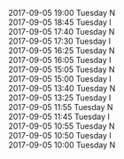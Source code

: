 2017-09-05 19:00 Tuesday  N  
2017-09-05 18:45 Tuesday  I  
2017-09-05 17:40 Tuesday  N  
2017-09-05 17:30 Tuesday  I  
2017-09-05 16:25 Tuesday  N  
2017-09-05 16:05 Tuesday  I  
2017-09-05 15:05 Tuesday  N  
2017-09-05 15:00 Tuesday  I  
2017-09-05 13:40 Tuesday  N  
2017-09-05 13:25 Tuesday  I  
2017-09-05 11:55 Tuesday  N  
2017-09-05 11:45 Tuesday  I  
2017-09-05 10:55 Tuesday  N  
2017-09-05 10:50 Tuesday  I  
2017-09-05 10:00 Tuesday  N  
